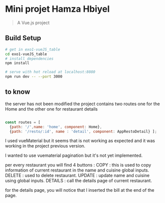 # Mini projet Hamza Hbiyel

> A Vue.js project

## Build Setup

``` bash
# get in exo1-vueJS_table
cd exo1-vueJS_table
# install dependencies
npm install

# serve with hot reload at localhost:8080
npm run dev -- --port 3000

```

## to know

the server has not been modified
the project contains two routes one for the Home and the other one for restaurant details

``` js

const routes = [
  {path: '/',name: 'home', component: Home},
  {path: '/resto/:id', name : 'detail', component: AppRestoDetail} ];

```

I used vueMaterial but it seems that is not working as expected and it was working in the project previous version.

I wanted to use vuematerial pagination but it's not yet implemented.

per every restaurant you will find 4 buttons :
  COPY : this is used to copy information of current restaurant in the name and cuisine global inputs.
  DELETE : used to delete restaurant.
  UPDATE : update name and cuisine using global inputs.
  DETAILS : call the details page of current restaurant.

for the details page, you will notice that I inserted the bill at the end of the page.
